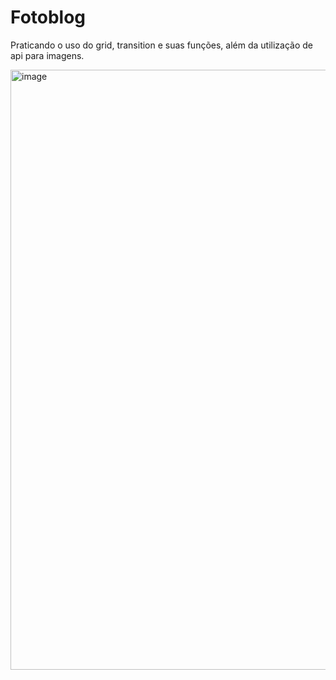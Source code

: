 # Fotoblog

<p>Praticando o uso do grid, transition e suas funções, além da utilização de api para imagens.</p>

<img width="960" alt="image" src="https://github.com/augustogmc/Fotoblog/assets/123521417/6b0ab167-869b-4bc7-84a6-36a50c14d525">
